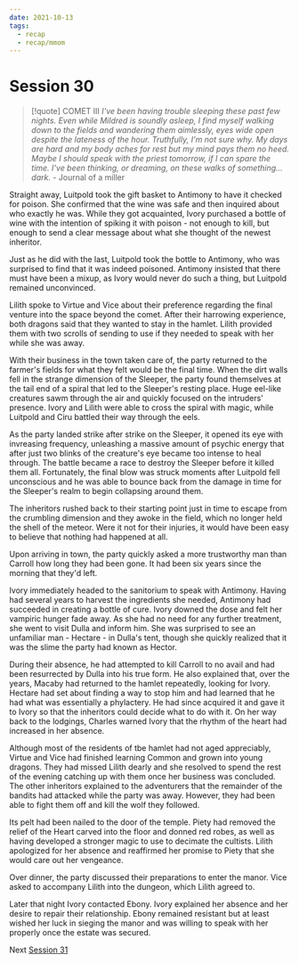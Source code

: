 ```yaml
---
date: 2021-10-13
tags:
  - recap
  - recap/mmom
---
```

# Session 30

>[!quote] COMET III
>*I've been having trouble sleeping these past few nights. Even while Mildred is soundly asleep, I find myself walking down to the fields and wandering them aimlessly, eyes wide open despite the lateness of the hour. Truthfully, I'm not sure why. My days are hard and my body aches for rest but my mind pays them no heed. Maybe I should speak with the priest tomorrow, if I can spare the time. I've been thinking, or dreaming, on these walks of something... dark.*
>\- Journal of a miller

Straight away, Luitpold took the gift basket to Antimony to have it checked for poison. She confirmed that the wine was safe and then inquired about who exactly he was. While they got acquainted, Ivory purchased a bottle of wine with the intention of spiking it with poison - not enough to kill, but enough to send a clear message about what she thought of the newest inheritor.

Just as he did with the last, Luitpold took the bottle to Antimony, who was surprised to find that it was indeed poisoned. Antimony insisted that there must have been a mixup, as Ivory would never do such a thing, but Luitpold remained unconvinced.

Lilith spoke to Virtue and Vice about their preference regarding the final venture into the space beyond the comet. After their harrowing experience, both dragons said that they wanted to stay in the hamlet. Lilith provided them with two scrolls of sending to use if they needed to speak with her while she was away.

With their business in the town taken care of, the party returned to the farmer's fields for what they felt would be the final time. When the dirt walls fell in the strange dimension of the Sleeper, the party found themselves at the tail end of a spiral that led to the Sleeper's resting place. Huge eel-like creatures sawm through the air and quickly focused on the intruders' presence. Ivory and Lilith were able to cross the spiral with magic, while Luitpold and Ciru battled their way through the eels.

As the party landed strike after strike on the Sleeper, it opened its eye with invreasing frequency, unleashing a massive amount of psychic energy that after just two blinks of the creature's eye became too intense to heal through. The battle became a race to destroy the Sleeper before it killed them all. Fortunately, the final blow was struck moments after Luitpold fell unconscious and he was able to bounce back from the damage in time for the Sleeper's realm to begin collapsing around them.

The inheritors rushed back to their starting point just in time to escape from the crumbling dimension and they awoke in the field, which no longer held the shell of the meteor. Were it not for their injuries, it would have been easy to believe that nothing had happened at all.

Upon arriving in town, the party quickly asked a more trustworthy man than Carroll how long they had been gone. It had been six years since the morning that they'd left.

Ivory immediately headed to the sanitorium to speak with Antimony. Having had several years to harvest the ingredients she needed, Antimony had succeeded in creating a bottle of cure. Ivory downed the dose and felt her vampiric hunger fade away. As she had no need for any further treatment, she went to visit Dulla and inform him. She was surprised to see an unfamiliar man - Hectare - in Dulla's tent, though she quickly realized that it was the slime the party had known as Hector.

During their absence, he had attempted to kill Carroll to no avail and had been resurrected by Dulla into his true form. He also explained that, over the years, Macaby had returned to the hamlet repeatedly, looking for Ivory. Hectare had set about finding a way to stop him and had learned that he had what was essentially a phylactery. He had since acquired it and gave it to Ivory so that the inheritors could decide what to do with it. On her way back to the lodgings, Charles warned Ivory that the rhythm of the heart had increased in her absence.

Although most of the residents of tbe hamlet had not aged appreciably, Virtue and Vice had finished learning Common and grown into young dragons. They had missed Lilith dearly and she resolved to spend the rest of the evening catching up with them once her business was concluded. The other inheritors explained to the adventurers that the remainder of the bandits had attacked while the party was away. However, they had been able to fight them off and kill the wolf they followed.

Its pelt had been nailed to the door of the temple. Piety had removed the relief of the Heart carved into the floor and donned red robes, as well as having developed a stronger magic to use to decimate the cultists. Lilith apologized for her absence and reaffirmed her promise to Piety that she would care out her vengeance.

Over dinner, the party discussed their preparations to enter the manor. Vice asked to accompany Lilith into the dungeon, which Lilith agreed to.

Later that night Ivory contacted Ebony. Ivory explained her absence and her desire to repair their relationship. Ebony remained resistant but at least wished her luck in sieging the manor and was willing to speak with her properly once the estate was secured.

Next
[Session 31](Recaps/Midnight%20Manor%20of%20Madness/Session%2031.md)